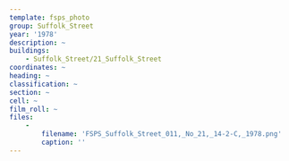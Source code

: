 ```yaml
---
template: fsps_photo
group: Suffolk_Street
year: '1978'
description: ~
buildings:
    - Suffolk_Street/21_Suffolk_Street
coordinates: ~
heading: ~
classification: ~
section: ~
cell: ~
film_roll: ~
files:
    -
        filename: 'FSPS_Suffolk_Street_011,_No_21,_14-2-C,_1978.png'
        caption: ''
---
```

